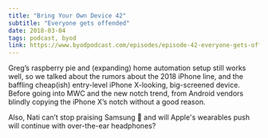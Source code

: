 ```yaml
---
title: "Bring Your Own Device 42"
subtitle: "Everyone gets offended"
date: 2018-03-04
tags: podcast, byod
link: https://www.byodpodcast.com/episodes/episode-42-everyone-gets-offended/4/3/2018
---
```

Greg’s raspberry pie and (expanding) home automation setup still works well, so we talked about the rumors about the 2018 iPhone line, and the baffling cheap(ish) entry-level iPhone X-looking, big-screened device. Before going into MWC and the new notch trend, from Android vendors blindly copying the iPhone X’s notch without a good reason.

Also, Nati can’t stop praising Samsung 🤨 and will Apple's wearables push will continue with over-the-ear headphones?

